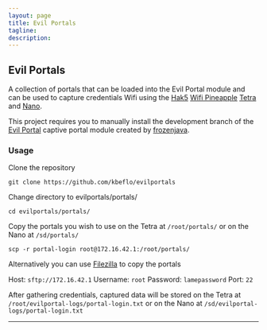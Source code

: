 ```yaml
---
layout: page
title: Evil Portals
tagline: 
description:
---
```


## Evil Portals

A collection of portals that can be loaded into the Evil Portal module and can be used to capture credentials Wifi using the [Hak5](https://hak5.org/) [Wifi Pineapple](https://wifipineapple.com/) [Tetra](http://hakshop.myshopify.com/products/wifi-pineapple?variant=11303845317) and [Nano](http://hakshop.myshopify.com/products/wifi-pineapple?variant=81044992).

This project requires you to manually install the development branch of the [Evil Portal](https://github.com/frozenjava/EvilPortalNano/tree/development) captive portal module created by [frozenjava](https://github.com/frozenjava).

### Usage

Clone the repository

`git clone https://github.com/kbeflo/evilportals`

Change directory to evilportals/portals/

`cd evilportals/portals/`

Copy the portals you wish to use on the Tetra at `/root/portals/` or on the Nano at `/sd/portals/`

    scp -r portal-login root@172.16.42.1:/root/portals/

Alternatively you can use [Filezilla](https://filezilla-project.org/) to copy the portals

Host: `sftp://172.16.42.1` Username: `root` Password: `lamepassword` Port: `22`  

After gathering credentials, captured data will be stored on the Tetra at `/root/evilportal-logs/portal-login.txt` or on the Nano at `/sd/evilportal-logs/portal-login.txt`

---

